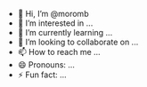 - 👋 Hi, I’m @moromb
- 👀 I’m interested in ...
- 🌱 I’m currently learning ...
- 💞️ I’m looking to collaborate on ...
- 📫 How to reach me ...
- 😄 Pronouns: ...
- ⚡ Fun fact: ...

<!---
moromb/moromb is a ✨ special ✨ repository because its `README.md` (this file) appears on your GitHub profile.
You can click the Preview link to take a look at your changes.
--->
